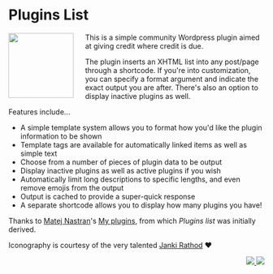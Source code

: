 # Plugins List

<img src="https://ps.w.org/plugins-list/assets/icon.svg" width=128px align="left" style="padding-right: 20px">This is a simple community Wordpress plugin aimed at giving credit where credit is due.

The plugin inserts an XHTML list into any post/page through a shortcode. If you're into customization, you can specify a format argument and indicate the exact output you are after. There's also an option to display inactive plugins as well.

Features include...

* A simple template system allows you to format how you'd like the plugin information to be shown
* Template tags are available for automatically linked items as well as simple text
* Choose from a number of pieces of plugin data to be output
* Display inactive plugins as well as active plugins if you wish
* Automatically limit long descriptions to specific lengths, and even remove emojis from the output
* Output is cached to provide a super-quick response
* A separate shortcode allows you to display how many plugins you have!

Thanks to [Matej Nastran](http://matej.nastran.net/)'s [My plugins](http://wordpress.org/extend/plugins/my-plugins/), from which *Plugins list* was initially derived.

Iconography is courtesy of the very talented [Janki Rathod](https://www.fiverr.com/jankirathore) ♥️

<p align="right"><a href="https://wordpress.org/plugins/plugins-list/"><img src="https://img.shields.io/wordpress/plugin/dt/plugins-list?label=wp.org%20downloads&style=for-the-badge">&nbsp;<img src="https://img.shields.io/wordpress/plugin/stars/plugins-list?color=orange&style=for-the-badge"></a></p>